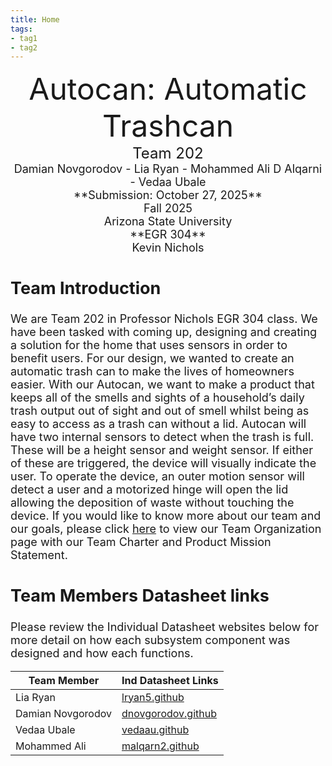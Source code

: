 ```yaml
---
title: Home
tags:
- tag1
- tag2
---
```

<center>
<font size="8">Autocan: Automatic Trashcan<br>
<font size="5">Team 202<br>
<font size="4">Damian Novgorodov - Lia Ryan - Mohammed Ali D Alqarni - Vedaa Ubale<br>
**Submission: October 27, 2025**<br>
Fall 2025<br>
<font size="4">Arizona State University<br>
**EGR 304**<br>
Kevin Nichols<br>
  

</center>

## Team Introduction

We are Team 202 in Professor Nichols EGR 304 class. We have been tasked with coming up, designing and creating a solution for the home that uses sensors in order to benefit users. For our design, we wanted to create an automatic trash can to make the lives of homeowners easier. With our Autocan, we want to make a product that keeps all of the smells and sights of a household’s daily trash output out of sight and out of smell whilst being as easy to access as a trash can without a lid. Autocan will have two internal sensors to detect when the trash is full. These will be a height sensor and weight sensor. If either of these are triggered, the device will visually indicate the user. To operate the device, an outer motion sensor will detect a user and a motorized hinge will open the lid allowing the deposition of waste without touching the device. If you would like to know more about our team and our goals, please click [here](https://egr304-2025-f-202.github.io/02-Team-Organization/) to view our Team Organization page with our Team Charter and Product Mission Statement.


## Team Members Datasheet links

Please review the Individual Datasheet websites below for more detail on how each subsystem component was designed and how each functions.

| **Team Member**        |**Ind Datasheet Links** |
| ---------------------- | -----------------------|
| Lia Ryan               | [lryan5.github](https://lryan5.github.io/) |
| Damian Novgorodov      | [dnovgorodov.github](https://dnovgorodov.github.io/) |
| Vedaa Ubale            | [vedaau.github](https://vedaau.github.io/) |
| Mohammed Ali           | [malqarn2.github](https://malqarn2.github.io/) |
